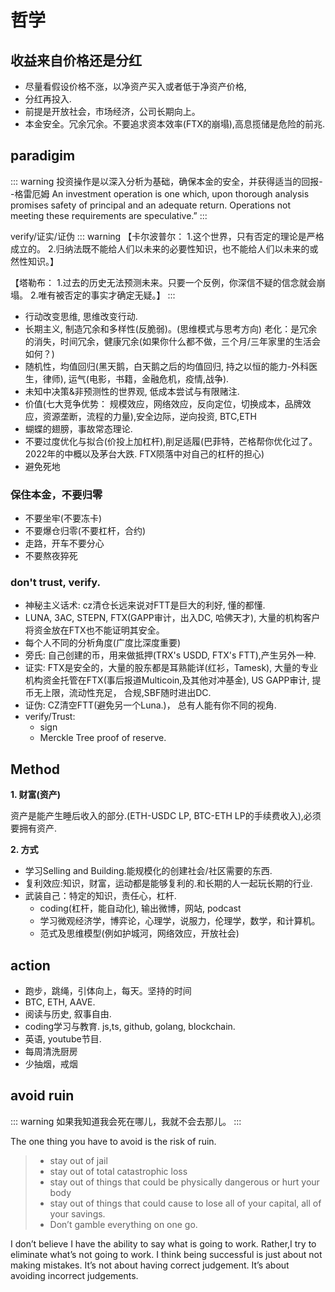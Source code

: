 # 哲学


## 收益来自价格还是分红
- 尽量看假设价格不涨，以净资产买入或者低于净资产价格,
- 分红再投入.
- 前提是开放社会，市场经济，公司长期向上。
- 本金安全。冗余冗余。不要追求资本效率(FTX的崩塌),高息揽储是危险的前兆.

## paradigim

::: warning
投资操作是以深入分析为基础，确保本金的安全，并获得适当的回报--格雷厄姆
An investment operation is one which, upon thorough analysis promises safety of principal and an adequate return. Operations not meeting these requirements are speculative.”
:::

verify/证实/证伪
::: warning
【卡尔波普尔：
1.这个世界，只有否定的理论是严格成立的。
2.归纳法既不能给人们以未来的必要性知识，也不能给人们以未来的或然性知识。】

【塔勒布：
1.过去的历史无法预测未来。只要一个反例，你深信不疑的信念就会崩塌。
2.唯有被否定的事实才确定无疑。】
::: 


- 行动改变思维, 思维改变行动.
- 长期主义, 制造冗余和多样性(反脆弱)。(思维模式与思考方向) 老化：是冗余的消失，时间冗余，健康冗余(如果你什么都不做，三个月/三年家里的生活会如何？)
- 随机性，均值回归(黑天鹅，白天鹅之后的均值回归, 持之以恒的能力-外科医生，律师), 运气(电影，书籍，金融危机，疫情,战争).
- 未知中决策&非预测性的世界观, 低成本尝试与有限赌注.
- 价值(七大竞争优势： 规模效应，网络效应，反向定位，切换成本，品牌效应，资源垄断，流程的力量),安全边际，逆向投资, BTC,ETH
- 蝴蝶的翅膀，事故常态理论.
- 不要过度优化与拟合(价投上加杠杆),削足适履(巴菲特，芒格帮你优化过了。2022年的中概以及茅台大跌. FTX陨落中对自己的杠杆的担心)
- 避免死地

### 保住本金，不要归零
- 不要坐牢(不要冻卡)
- 不要爆仓归零(不要杠杆，合约)
- 走路，开车不要分心
- 不要熬夜猝死

### don't trust, verify.
- 神秘主义话术: cz清仓长远来说对FTT是巨大的利好, 懂的都懂.
- LUNA, 3AC, STEPN, FTX(GAPP审计，出入DC, 哈佛天才), 大量的机构客户将资金放在FTX也不能证明其安全。
- 每个人不同的分析角度(广度比深度重要)
- 旁氏: 自己创建的币，用来做抵押(TRX's USDD, FTX's FTT),产生另外一种.
- 证实: FTX是安全的，大量的股东都是耳熟能详(红衫，Tamesk), 大量的专业机构资金托管在FTX(事后报道Multicoin,及其他对冲基金), US GAPP审计, 提币无上限，流动性充足， 合规,SBF随时进出DC. 
- 证伪: CZ清空FTT(避免另一个Luna.)， 总有人能有你不同的视角.
- verify/Trust: 
  - sign
  - Merckle Tree proof of reserve.


## Method
**1. 财富(资产)**

资产是能产生睡后收入的部分.(ETH-USDC LP, BTC-ETH LP的手续费收入),必须要拥有资产.

**2. 方式**
- 学习Selling and Building.能规模化的创建社会/社区需要的东西.
- 复利效应:知识，财富，运动都是能够复利的.和长期的人一起玩长期的行业.
- 武装自己：特定的知识，责任心，杠杆.
  - coding(杠杆，能自动化), 输出微博，网站, podcast
  - 学习微观经济学，博弈论，心理学，说服力，伦理学，数学，和计算机。
  - 范式及思维模型(例如护城河，网络效应，开放社会)


## action
- 跑步，跳绳，引体向上，每天。坚持的时间
- BTC, ETH, AAVE.
- 阅读与历史, 叙事自由.
- coding学习与教育. js,ts, github, golang, blockchain.
- 英语, youtube节目.
- 每周清洗厨房
- 少抽烟，戒烟
## avoid ruin
::: warning
如果我知道我会死在哪儿，我就不会去那儿。
:::

The one  thing you have to avoid is the risk of ruin.
> - stay out of jail
> - stay out of total catastrophic loss
> - stay out of things that could be physically dangerous or hurt your body
> - stay out of things that could cause to lose all of your capital, all of your savings.
> - Don’t gamble everything on one go.

I don’t believe I have the ability to say what is going to work.
Rather,I try to eliminate what’s not going to work.
I think  being successful is just about not making mistakes.
It’s not about having correct judgement. It’s about avoiding incorrect judgements.
